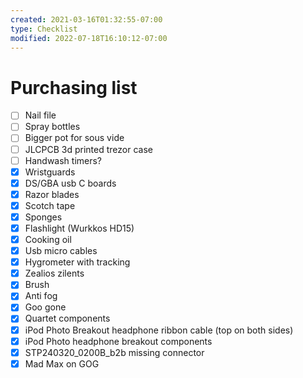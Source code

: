 ```yaml
---
created: 2021-03-16T01:32:55-07:00
type: Checklist
modified: 2022-07-18T16:10:12-07:00
---
```


# Purchasing list

- [ ] Nail file
- [ ] Spray bottles
- [ ] Bigger pot for sous vide
- [ ] JLCPCB 3d printed trezor case
- [ ] Handwash timers?
- [x] Wristguards
- [x] DS/GBA usb C boards
- [x] Razor blades
- [x] Scotch tape
- [x] Sponges
- [x] Flashlight (Wurkkos HD15)
- [x] Cooking oil
- [x] Usb micro cables
- [x] Hygrometer with tracking
- [x] Zealios zilents
- [x] Brush
- [x] Anti fog
- [x] Goo gone
- [x] Quartet components
- [x] iPod Photo Breakout headphone ribbon cable (top on both sides)
- [x] iPod Photo headphone breakout components
- [x] STP240320_0200B_b2b missing connector
- [x] Mad Max on GOG
